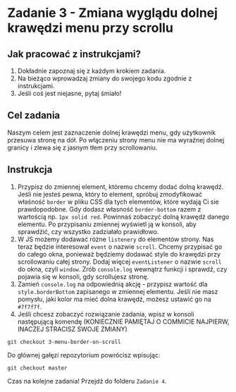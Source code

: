 # Zadanie 3 - Zmiana wyglądu dolnej krawędzi menu przy scrollu

## Jak pracować z instrukcjami?

1. Dokładnie zapoznaj się z każdym krokiem zadania.
2. Na bieżąco wprowadzaj zmiany do swojego kodu zgodnie z instrukcjami.
3. Jeśli coś jest niejasne, pytaj śmiało!

## Cel zadania

Naszym celem jest zaznaczenie dolnej krawędzi menu, gdy użytkownik przesuwa stronę na dół. Po włączeniu strony menu nie ma wyraźnej dolnej granicy i zlewa się z jasnym tłem przy scrollowaniu.

## Instrukcja

1. Przypisz do zmiennej element, któremu chcemy dodać dolną krawędź. Jeśli nie jesteś pewna, który to element, spróbuj zmodyfikować właśność `border` w pliku CSS dla tych elementów, które wydają Ci sie prawdopodobne. Gdy dodasz własność `border-bottom` razem z wartością np. `1px solid red`. Powinnaś zobaczyć dolną krawędź danego elementu. Po przypisaniu zmiennej wyświetl ją w konsoli, aby sprawdźić, czy wszystko zadziałało prawidłowo.
2. W JS możemy dodawać różne `listenery` do elementów strony. Nas teraz będzie interesował `event` o nazwie `scroll`. Chcemy przypisać go do całego okna, ponieważ będziemy dodawać style do krawędzi przy scrollowaniu całej strony. Dodaj więcej `eventListener` o nazwie `scroll` do okna, czyli `window`. Zrób `console.log` wewnątrz funkcji i sprawdź, czy pojawia się w konsoli, gdy scrollujesz stronę.
3. Zamień `console.log` na odpowiednią akcję - przypisz wartość dla `style.borderBottom` zapisanego w zmiennej elementu. Jeśli nie masz pomysłu, jaki kolor ma mieć dolna krawędź, możesz ustawić go na `#7f7f7f`.
4. Jeśli chcesz zobaczyć rozwiązanie zadania, wpisz w konsoli następującą komendę (KONIECZNIE PAMIĘTAJ O COMMICIE NAJPIERW, INACZEJ STRACISZ SWOJE ZMIANY)
```
git checkout 3-menu-border-on-scroll
```
Do głównej gałęzi repozytorium powrócisz wpisując:
```
git checkout master
```
Czas na kolejne zadania! Przejdź do folderu `Zadanie 4`.

